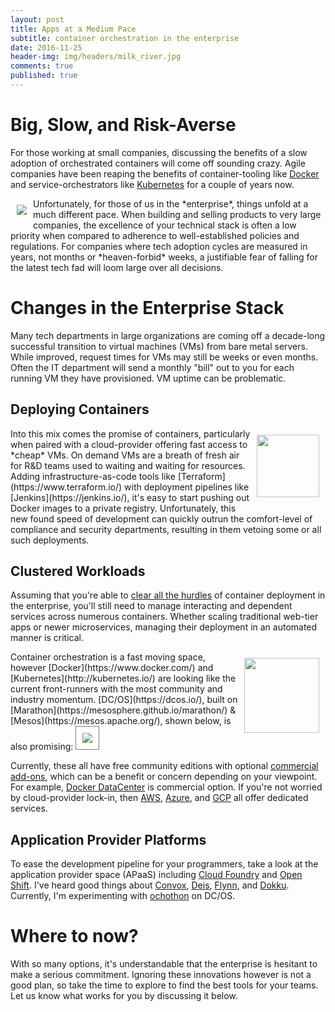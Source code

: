 ```yaml
---
layout: post
title: Apps at a Medium Pace
subtitle: container orchestration in the enterprise
date: 2016-11-25
header-img: img/headers/milk_river.jpg
comments: true
published: true
---
```


# Big, Slow, and Risk-Averse
For those working at small companies, discussing the benefits of a slow adoption of orchestrated containers will come off sounding crazy.  Agile companies have been reaping the benefits of container-tooling like [Docker](https://www.docker.com/) and service-orchestrators like [Kubernetes](http://kubernetes.io/) for a couple of years now.

<img src="{{ site.url }}/img/posts/ent_orchest_slow.png" class="img-responsive" style="padding:10px; float:left;"/>
Unfortunately, for those of us in the *enterprise*, things unfold at a much different pace.  When building and selling products to very large companies, the excellence of your technical stack is often a low priority when compared to adherence to well-established policies and regulations.  For companies where tech adoption cycles are measured in years, not months or *heaven-forbid* weeks, a justifiable fear of falling for the latest tech fad will loom large over all decisions.

# Changes in the Enterprise Stack
Many tech departments in large organizations are coming off a decade-long successful transition to virtual machines (VMs) from bare metal servers. While improved, request times for VMs may still be weeks or even months.  Often the IT department will send a monthly "bill" out to you for each running VM they have provisioned.  VM uptime can be problematic.

## Deploying Containers
<img src="{{ site.url }}/img/posts/ent_orchest_containers.png" class="img-responsive" style="padding:10px; float:right; height:100px"/>
Into this mix comes the promise of containers, particularly when paired with a cloud-provider offering fast access to *cheap* VMs. On demand VMs are a breath of fresh air for R&D teams used to waiting and waiting for resources.  Adding infrastructure-as-code tools like [Terraform](https://www.terraform.io/) with deployment pipelines like [Jenkins](https://jenkins.io/), it's easy to start pushing out Docker images to a private registry.  Unfortunately, this new found speed of development can quickly outrun the comfort-level of compliance and security departments, resulting in them vetoing some or all such deployments.

## Clustered Workloads
Assuming that you're able to [clear all the hurdles](https://zwischenzugs.wordpress.com/2016/07/08/a-checklist-for-docker-in-the-enterprise/) of container deployment in the enterprise, you'll still need to manage interacting and dependent services across numerous containers.  Whether scaling traditional web-tier apps or newer microservices, managing their deployment in an automated manner is critical.

<img src="{{ site.url }}/img/posts/ent_orchest_docker_kubernetes.jpg" class="img-responsive" style="padding:10px; float:right; height:120px"/>
Container orchestration is a fast moving space, however [Docker](https://www.docker.com/) and [Kubernetes](http://kubernetes.io/) are looking like the current front-runners with the most community and industry momentum. [DC/OS](https://dcos.io/), built on [Marathon](https://mesosphere.github.io/marathon/) & [Mesos](https://mesos.apache.org/), shown below, is also promising:   

<img src="{{ site.url }}/img/posts/ent_orchest_dcos.png" class="img-responsive" style="border: 1px solid gray; padding:10px"/> 

Currently, these all have free community editions with optional [commercial add-ons](https://en.wikipedia.org/wiki/Open_core), which can be a benefit or concern depending on your viewpoint. For example, [Docker DataCenter](https://www.docker.com/products/docker-datacenter) is commercial option.  If you're not worried by cloud-provider lock-in, then [AWS](https://aws.amazon.com/), [Azure](https://azure.microsoft.com), and [GCP](https://cloud.google.com/) all offer dedicated services.

## Application Provider Platforms
To ease the development pipeline for your programmers, take a look at the application provider space (APaaS) including [Cloud Foundry](https://www.cloudfoundry.org/) and [Open Shift](https://www.openshift.com/).  I've heard good things about [Convox](https://convox.com/), [Deis](http://deis.io/), [Flynn](https://flynn.io/), and [Dokku](http://dokku.viewdocs.io/dokku/). Currently, I'm experimenting with [ochothon](https://github.com/autodesk-cloud/ochothon) on DC/OS. 

# Where to now?
With so many options, it's understandable that the enterprise is hesitant to make a serious commitment.  Ignoring these innovations however is not a good plan, so take the time to explore to find the best tools for your teams.  Let us know what works for you by discussing it below.

 